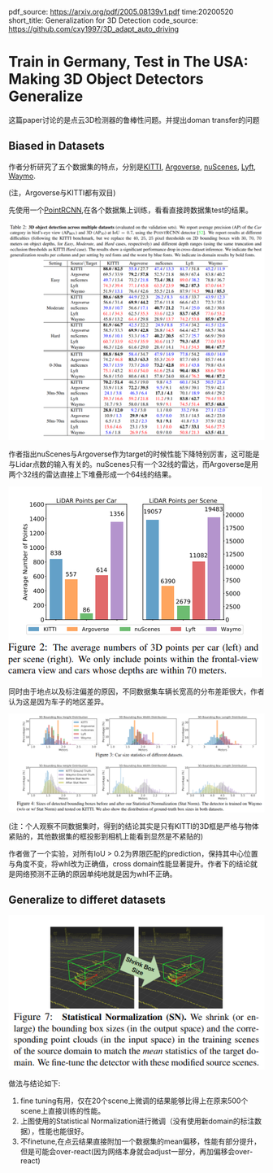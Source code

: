 pdf_source: https://arxiv.org/pdf/2005.08139v1.pdf
time:20200520
short_title: Generalization for 3D Detection
code_source: https://github.com/cxy1997/3D_adapt_auto_driving
# Train in Germany, Test in The USA: Making 3D Object Detectors Generalize

这篇paper讨论的是点云3D检测器的鲁棒性问题。并提出doman transfer的问题

## Biased in Datasets

作者分析研究了五个数据集的特点，分别是[KITTI], [Argoverse], [nuScenes], [Lyft], [Waymo].

(注，Argoverse与KITTI都有双目)

先使用一个[PointRCNN](pointnet_related.md),在各个数据集上训练，看看直接跨数据集test的结果。

![image](res/generalize3D_base.png)

作者指出nuScenes与Argoverse作为target的时候性能下降特别厉害，这可能是与Lidar点数的输入有关的。nuScenes只有一个32线的雷达，而Argoverse是用两个32线的雷达直接上下堆叠形成一个64线的结果。

![image](res/generalize3D_pc_number.png)

同时由于地点以及标注偏差的原因，不同数据集车辆长宽高的分布差距很大，作者认为这是因为车子的地区差异。

![image](res/generalize3D_whl.png)

(注：个人观察不同数据集时，得到的结论其实是只有KITTI的3D框是严格与物体紧贴的，其他数据集的框投影到相机上能看到显然是不紧贴的)

作者做了一个实验，对所有IoU > 0.2为界限匹配的prediction，保持其中心位置与角度不变，将whl改为正确值，cross domain性能显著提升。作者下的结论就是网络预测不正确的原因单纯地就是因为whl不正确。

## Generalize to differet datasets

![image](res/generalize3D_sn.png)

做法与结论如下:

1. fine tuning有用，仅在20个scene上微调的结果能够比得上在原来500个scene上直接训练的性能。
2. 上图使用的Statistical Normalization进行微调（没有使用新domain的标注数据），性能也能很好。
3. 不finetune,在点云结果直接附加一个数据集的mean偏移，性能有部分提升，但是可能会over-react(因为网络本身就会adjust一部分，再加偏移会over-react)


[KITTI]:http://www.cvlibs.net/datasets/kitti/eval_object.php?obj_benchmark=3d
[Argoverse]:https://www.argoverse.org/data.html#tracking-link
[nuScenes]:https://www.nuscenes.org/
[Lyft]:https://level5.lyft.com/dataset/
[Waymo]:https://waymo.com/open/challenges/3d-detection/#